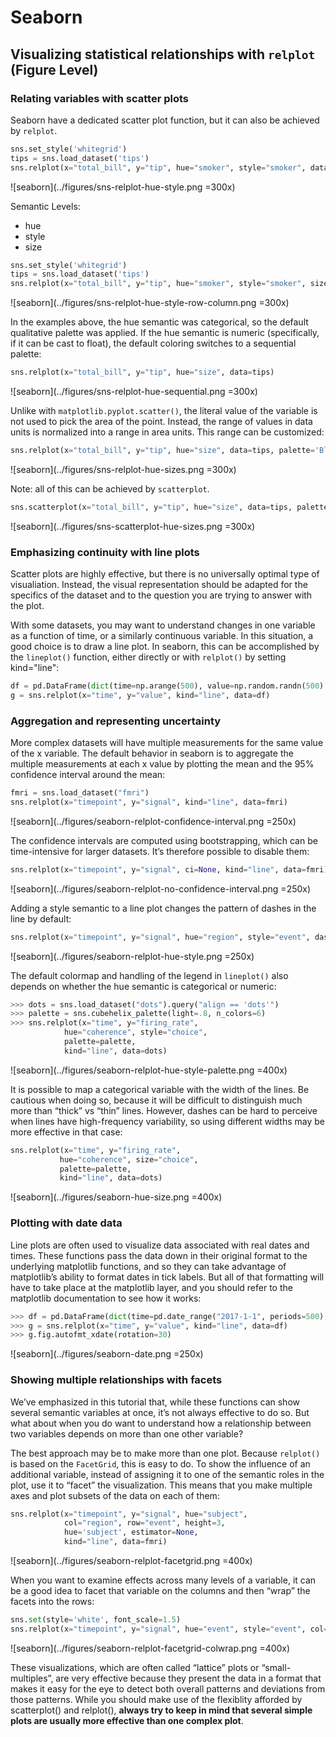 # Seaborn
## Visualizing statistical relationships with `relplot` (Figure Level)
### Relating variables with scatter plots

Seaborn have a dedicated scatter plot function, but it can also be achieved by `relplot`.

```python
sns.set_style('whitegrid')
tips = sns.load_dataset('tips')
sns.relplot(x="total_bill", y="tip", hue="smoker", style="smoker", data=tips)
```
![seaborn](../figures/sns-relplot-hue-style.png =300x)

Semantic Levels:
- hue
- style
- size

```python
sns.set_style('whitegrid')
tips = sns.load_dataset('tips')
sns.relplot(x="total_bill", y="tip", hue="smoker", style="smoker", size='size', col='time', row='sex', data=tips)
```
![seaborn](../figures/sns-relplot-hue-style-row-column.png =300x)

In the examples above, the hue semantic was categorical, so the default qualitative palette was applied. If the hue semantic is numeric (specifically, if it can be cast to float), the default coloring switches to a sequential palette:

```python
sns.relplot(x="total_bill", y="tip", hue="size", data=tips)
```
![seaborn](../figures/sns-relplot-hue-sequential.png =300x)

Unlike with `matplotlib.pyplot.scatter()`, the literal value of the variable is not used to pick the area of the point. Instead, the range of values in data units is normalized into a range in area units. This range can be customized:

```python
sns.relplot(x="total_bill", y="tip", hue="size", data=tips, palette='Blues', size='size', sizes=(0, 300))
```
![seaborn](../figures/sns-relplot-hue-sizes.png =300x)

Note: all of this can be achieved by `scatterplot`.
```python
sns.scatterplot(x="total_bill", y="tip", hue="size", data=tips, palette='Blues', size='size', sizes=(0, 300))
```
![seaborn](../figures/sns-scatterplot-hue-sizes.png =300x)

### Emphasizing continuity with line plots
Scatter plots are highly effective, but there is no universally optimal type of visualiation. Instead, the visual representation should be adapted for the specifics of the dataset and to the question you are trying to answer with the plot.

With some datasets, you may want to understand changes in one variable as a function of time, or a similarly continuous variable. In this situation, a good choice is to draw a line plot. In seaborn, this can be accomplished by the `lineplot()` function, either directly or with `relplot()` by setting kind="line":

```python
df = pd.DataFrame(dict(time=np.arange(500), value=np.random.randn(500).cumsum()))
g = sns.relplot(x="time", y="value", kind="line", data=df)
```

### Aggregation and representing uncertainty
More complex datasets will have multiple measurements for the same value of the x variable. The default behavior in seaborn is to aggregate the multiple measurements at each x value by plotting the mean and the 95% confidence interval around the mean:
```python
fmri = sns.load_dataset("fmri")
sns.relplot(x="timepoint", y="signal", kind="line", data=fmri)
```
![seaborn](../figures/seaborn-relplot-confidence-interval.png =250x)

The confidence intervals are computed using bootstrapping, which can be time-intensive for larger datasets. It’s therefore possible to disable them:

```python
sns.relplot(x="timepoint", y="signal", ci=None, kind="line", data=fmri)
```
![seaborn](../figures/seaborn-relplot-no-confidence-interval.png =250x)

Adding a style semantic to a line plot changes the pattern of dashes in the line by default:
```python
sns.relplot(x="timepoint", y="signal", hue="region", style="event", dashes=False, markers=True, kind="line", data=fmri)
```
![seaborn](../figures/seaborn-relplot-hue-style.png =250x)

The default colormap and handling of the legend in `lineplot()` also depends on whether the hue semantic is categorical or numeric:


```python
>>> dots = sns.load_dataset("dots").query("align == 'dots'")
>>> palette = sns.cubehelix_palette(light=.8, n_colors=6)
>>> sns.relplot(x="time", y="firing_rate",
            hue="coherence", style="choice",
            palette=palette,
            kind="line", data=dots)
```
![seaborn](../figures/seaborn-relplot-hue-style-palette.png =400x)

It is possible to map a categorical variable with the width of the lines. Be cautious when doing so, because it will be difficult to distinguish much more than “thick” vs “thin” lines. However, dashes can be hard to perceive when lines have high-frequency variability, so using different widths may be more effective in that case:
```python
sns.relplot(x="time", y="firing_rate",
           hue="coherence", size="choice",
           palette=palette,
           kind="line", data=dots)
```
![seaborn](../figures/seaborn-hue-size.png =400x)

### Plotting with date data
Line plots are often used to visualize data associated with real dates and times. These functions pass the data down in their original format to the underlying matplotlib functions, and so they can take advantage of matplotlib’s ability to format dates in tick labels. But all of that formatting will have to take place at the matplotlib layer, and you should refer to the matplotlib documentation to see how it works:

```python
>>> df = pd.DataFrame(dict(time=pd.date_range("2017-1-1", periods=500), value=np.random.randn(500).cumsum()))
>>> g = sns.relplot(x="time", y="value", kind="line", data=df)
>>> g.fig.autofmt_xdate(rotation=30)
```
![seaborn](../figures/seaborn-date.png =250x)


### Showing multiple relationships with facets
We’ve emphasized in this tutorial that, while these functions can show several semantic variables at once, it’s not always effective to do so. But what about when you do want to understand how a relationship between two variables depends on more than one other variable?

The best approach may be to make more than one plot. Because `relplot()` is based on the `FacetGrid`, this is easy to do. To show the influence of an additional variable, instead of assigning it to one of the semantic roles in the plot, use it to “facet” the visualization. This means that you make multiple axes and plot subsets of the data on each of them:

```python
sns.relplot(x="timepoint", y="signal", hue="subject",
            col="region", row="event", height=3,
            hue='subject', estimator=None,
            kind="line", data=fmri)
```
![seaborn](../figures/seaborn-relplot-facetgrid.png =400x)

When you want to examine effects across many levels of a variable, it can be a good idea to facet that variable on the columns and then “wrap” the facets into the rows:

```python
sns.set(style='white', font_scale=1.5)
sns.relplot(x="timepoint", y="signal", hue="event", style="event", col="subject", col_wrap=4, height=3, aspect=.75, linewidth=2.5, kind="line", data=fmri.query("region == 'frontal'"))
```
![seaborn](../figures/seaborn-relplot-facetgrid-colwrap.png =400x)

These visualizations, which are often called “lattice” plots or “small-multiples”, are very effective because they present the data in a format that makes it easy for the eye to detect both overall patterns and deviations from those patterns. While you should make use of the flexiblity afforded by scatterplot() and relplot(), **always try to keep in mind that several simple plots are usually more effective than one complex plot**.